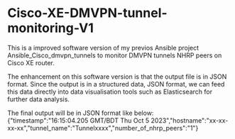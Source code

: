# Cisco-XE-DMVPN-tunnel-monitoring-V1
This is a improved software version of my previos Ansible project Ansible_Cisco_dmvpn_tunnels to monitor DMVPN tunnels NHRP peers on Cisco XE router.

The enhancement on this software version is that the output file is in JSON format. Since the output is in a structured data, JSON format, we can feed this data directly into
data visualisation tools such as Elasticsearch for further data analysis.

The final output will be in JSON format like below:
{"timestamp":"16:15:04.205 GMT/BDT Thu Oct 5 2023","hostname":"xx-xx-xx-xx","tunnel_name":"Tunnelxxxx","number_of_nhrp_peers":"1"}










